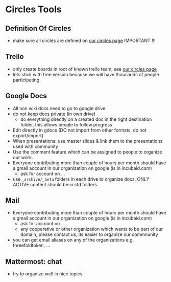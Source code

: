 # Circles Tools

## Definition Of Circles

- make sure all circles are defined on [our circles page](circles.md) IMPORTANT !!!

## Trello

- only create boards in root of known trello team, see [our circles page](circles.md)
- lets stick with free version because we will have thousands of people participating

## Google Docs

- All non wiki docs need to go to google drive.
- do not keep docs private (in own drive)
   - do everything directly on a created doc in the right destination folder, this allows people to follow progress
- Edit directly in gdocs (DO not import from other formats, do not export/import)
- When presentations: use master slides & link them to the presentations used with community
- Use the comment feature which can be assigned to people to organize our work.
- Everyone contributing more than couple of hours per month should have a gmail account in our organization on google (is in incubaid.com)
   - ask for account on ...
- use ```_archive/_beta``` folders in each drive to organize docs, ONLY ACTIVE content should be in std folders
   
## Mail

- Everyone contributing more than couple of hours per month should have a gmail account in our organization on google (is in incubaid.com)
   - ask for account on ...
   - any cooperative or other organization which wants to be part of our domain, please contact us, its easier to organize our commnunity
- you can get email aliases on any of the organizations e.g. threefoldtoken, ...

## Mattermost: chat

- try to organize well in nice topics

